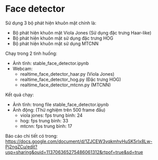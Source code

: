 # Face detector

Sử dụng 3 bộ phát hiện khuôn mặt chính là: 
- Bộ phát hiện khuôn mặt Viola Jones (Sử dụng đặc trưng Haar-like)
- Bộ phát hiện khuôn mặt sử dụng đặc trưng HOG
- Bộ phát hiện khuôn mặt sử dụng MTCNN

Chạy trong 2 tình huống:
- Ảnh tĩnh: stable_face_detector.ipynb
- Webcam:   
    + realtime_face_detector_haar.py (Viola Jones)
    + realtime_face_detector_hog.py (Đặc trưng HOG)
    + realtime_face_detector_mtcnn.py (MTCNN)

Kết quả chạy:
- Ảnh tĩnh: trong file stable_face_detector.ipynb
- Ảnh động: (Thử nghiệm trên 500 frame đầu)
    + viola jones: fps trung bình: 24
    + hog: fps trung bình: 33
    + mtcnn: fps trung bình: 17 

Báo cáo chi tiết có trong: https://docs.google.com/document/d/1ZJCEW3vqkmhvHuSK5rlx8Lw-Pj2ngZCu/edit?usp=sharing&ouid=113706365275486061312&rtpof=true&sd=true 

 
